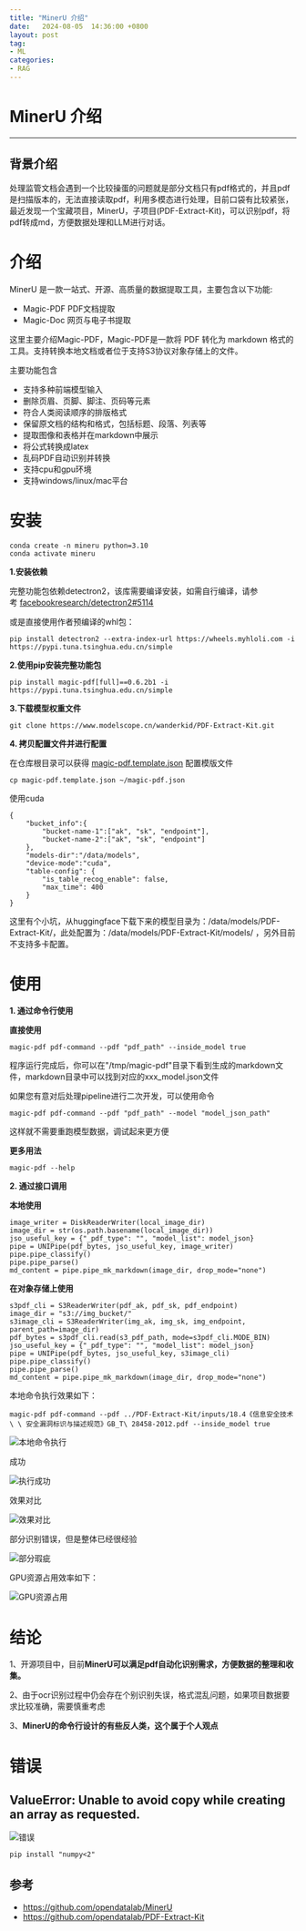 ```yaml
---
title: "MinerU 介绍"
date:   2024-08-05  14:36:00 +0800
layout: post
tag:
- ML
categories:
- RAG
---
```


# MinerU 介绍

------

## 背景介绍
处理监管文档会遇到一个比较操蛋的问题就是部分文档只有pdf格式的，并且pdf是扫描版本的，无法直接读取pdf，利用多模态进行处理，目前口袋有比较紧张，最近发现一个宝藏项目，MinerU，子项目(PDF-Extract-Kit)，可以识别pdf，将pdf转成md，方便数据处理和LLM进行对话。

# 介绍

MinerU 是一款一站式、开源、高质量的数据提取工具，主要包含以下功能:

- Magic-PDF PDF文档提取
- Magic-Doc 网页与电子书提取

这里主要介绍Magic-PDF，Magic-PDF是一款将 PDF 转化为 markdown 格式的工具。支持转换本地文档或者位于支持S3协议对象存储上的文件。

主要功能包含

- 支持多种前端模型输入
- 删除页眉、页脚、脚注、页码等元素
- 符合人类阅读顺序的排版格式
- 保留原文档的结构和格式，包括标题、段落、列表等
- 提取图像和表格并在markdown中展示
- 将公式转换成latex
- 乱码PDF自动识别并转换
- 支持cpu和gpu环境
- 支持windows/linux/mac平台

# 安装

```docker
conda create -n mineru python=3.10
conda activate mineru
```

**1.安装依赖**

完整功能包依赖detectron2，该库需要编译安装，如需自行编译，请参考 [facebookresearch/detectron2#5114](https://github.com/facebookresearch/detectron2/issues/5114)

或是直接使用作者预编译的whl包：

```docker
pip install detectron2 --extra-index-url https://wheels.myhloli.com -i https://pypi.tuna.tsinghua.edu.cn/simple 
```

**2.使用pip安装完整功能包**

```docker
pip install magic-pdf[full]==0.6.2b1 -i https://pypi.tuna.tsinghua.edu.cn/simple
```

**3.下载模型权重文件**

```docker
git clone https://www.modelscope.cn/wanderkid/PDF-Extract-Kit.git
```

**4. 拷贝配置文件并进行配置**

在仓库根目录可以获得 [magic-pdf.template.json](https://github.com/opendatalab/MinerU/blob/master/magic-pdf.template.json) 配置模版文件

```docker
cp magic-pdf.template.json ~/magic-pdf.json
```

使用cuda

```docker
{
    "bucket_info":{
        "bucket-name-1":["ak", "sk", "endpoint"],
        "bucket-name-2":["ak", "sk", "endpoint"]
    },
    "models-dir":"/data/models",
    "device-mode":"cuda",
    "table-config": {
        "is_table_recog_enable": false,
        "max_time": 400
    }
}

```

这里有个小坑，从huggingface下载下来的模型目录为：/data/models/PDF-Extract-Kit/，此处配置为：/data/models/PDF-Extract-Kit/models/ ，另外目前不支持多卡配置。

# 使用

**1. 通过命令行使用**

**直接使用**

```
magic-pdf pdf-command --pdf "pdf_path" --inside_model true
```

程序运行完成后，你可以在"/tmp/magic-pdf"目录下看到生成的markdown文件，markdown目录中可以找到对应的xxx_model.json文件

如果您有意对后处理pipeline进行二次开发，可以使用命令

```
magic-pdf pdf-command --pdf "pdf_path" --model "model_json_path"
```

这样就不需要重跑模型数据，调试起来更方便

**更多用法**

```
magic-pdf --help
```

**2. 通过接口调用**

**本地使用**

```
image_writer = DiskReaderWriter(local_image_dir)
image_dir = str(os.path.basename(local_image_dir))
jso_useful_key = {"_pdf_type": "", "model_list": model_json}
pipe = UNIPipe(pdf_bytes, jso_useful_key, image_writer)
pipe.pipe_classify()
pipe.pipe_parse()
md_content = pipe.pipe_mk_markdown(image_dir, drop_mode="none")
```

**在对象存储上使用**

```docker
s3pdf_cli = S3ReaderWriter(pdf_ak, pdf_sk, pdf_endpoint)
image_dir = "s3://img_bucket/"
s3image_cli = S3ReaderWriter(img_ak, img_sk, img_endpoint, parent_path=image_dir)
pdf_bytes = s3pdf_cli.read(s3_pdf_path, mode=s3pdf_cli.MODE_BIN)
jso_useful_key = {"_pdf_type": "", "model_list": model_json}
pipe = UNIPipe(pdf_bytes, jso_useful_key, s3image_cli)
pipe.pipe_classify()
pipe.pipe_parse()
md_content = pipe.pipe_mk_markdown(image_dir, drop_mode="none")
```

本地命令执行效果如下：

```docker
magic-pdf pdf-command --pdf ../PDF-Extract-Kit/inputs/18.4《信息安全技术\ \ 安全漏洞标识与描述规范》GB_T\ 28458-2012.pdf --inside_model true
```

![本地命令执行](/img/20240805-01.png)

成功

![执行成功](/img/20240805-02.png)

效果对比

![效果对比](/img/20240805-03.png)

部分识别错误，但是整体已经很经验

![部分瑕疵](/img/20240805-04.png)

GPU资源占用效率如下：

![GPU资源占用](/img/20240805-05.png)

# 结论

1、开源项目中，目前**MinerU可以满足pdf自动化识别需求，方便数据的整理和收集。**

2、由于ocr识别过程中仍会存在个别识别失误，格式混乱问题，如果项目数据要求比较准确，需要慎重考虑

3、**MinerU的命令行设计的有些反人类，这个属于个人观点**

# 错误

## ValueError: Unable to avoid copy while creating an array as requested.

![错误](/img/20240805-06.png)

```docker
pip install "numpy<2"
```

## 参考
* https://github.com/opendatalab/MinerU
* https://github.com/opendatalab/PDF-Extract-Kit
